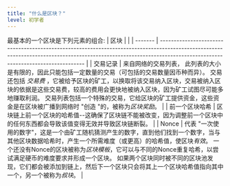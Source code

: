```yaml
---
title: "什么是区块？"
level: 初学者
---
```


最基本的一个区块是下列元素的组合:
| 区块      |                                                                                                                                                                                                                 |
| ------- | --------------------------------------------------------------------------------------------------------------------------------------------------------------------------------------------------------------- |
| 交易记录    | 来自网络的交易列表， 此列表的大小是有限的，因此只能包括一定数量的交易（可包括的交易数量因币种而异）。  交易还包括 *交易费* ，它被给予区块的矿工，以换取将该交易纳入区块，交易被纳入区块的依据是这些交易费，较高的费用会更快地被纳入区块，因为矿工试图尽可能多地赚取利润。 交易列表包括一个特殊的交易，它给区块的矿工提供资金，这些资金是在区块被广播到网络时 "创造 "的，被称为*区块奖励*。            |
| 前一个区块哈希 | 区块链上前一个区块的哈希值--这确保了区块链不能被改变，因为调整前一个区块中的任何东西都会导致该值变得无效并导致区块链断裂。                                                                                                                                                  |
| Nonce   | 代表 "一次使用的数字"，这是一个由矿工随机猜测产生的数字，直到他们找到一个数字，当与其他区块数据哈希时，产生一个所需难度（或更高）的哈希值，使区块*有效*。 一个还没有Nonce的区块被称为*区块模板*，它可以与不同的Nonce重复哈希，以尝试满足硬币的难度要求并形成一个区块。 如果两个区块同时被不同的区块池发现，它们都会被添加到链上，然后下一个区块只会将其上一个区块哈希值指向其中一个，另一个被称为*叔块*。 |



